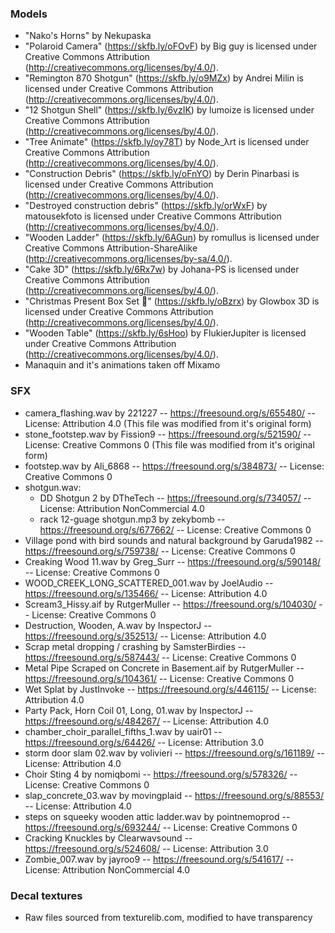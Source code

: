 ### Models

- "Nako's Horns" by Nekupaska
- "Polaroid Camera" (https://skfb.ly/oFOvF) by Big guy is licensed under Creative Commons Attribution (http://creativecommons.org/licenses/by/4.0/).
- "Remington 870 Shotgun" (https://skfb.ly/o9MZx) by Andrei Milin is licensed under Creative Commons Attribution (http://creativecommons.org/licenses/by/4.0/).
- "12 Shotgun Shell" (https://skfb.ly/6vzIK) by lumoize is licensed under Creative Commons Attribution (http://creativecommons.org/licenses/by/4.0/).
- "Tree Animate" (https://skfb.ly/oy78T) by Node_λrt is licensed under Creative Commons Attribution (http://creativecommons.org/licenses/by/4.0/).
- "Construction Debris" (https://skfb.ly/oFnYO) by Derin Pinarbasi is licensed under Creative Commons Attribution (http://creativecommons.org/licenses/by/4.0/).
- "Destroyed construction debris" (https://skfb.ly/orWxF) by matousekfoto is licensed under Creative Commons Attribution (http://creativecommons.org/licenses/by/4.0/).
- "Wooden Ladder" (https://skfb.ly/6AGun) by romullus is licensed under Creative Commons Attribution-ShareAlike (http://creativecommons.org/licenses/by-sa/4.0/).
- "Cake 3D" (https://skfb.ly/6Rx7w) by Johana-PS is licensed under Creative Commons Attribution (http://creativecommons.org/licenses/by/4.0/).
- "Christmas Present Box Set 🎁" (https://skfb.ly/oBzrx) by Glowbox 3D is licensed under Creative Commons Attribution (http://creativecommons.org/licenses/by/4.0/).
- "Wooden Table" (https://skfb.ly/6sHoo) by FlukierJupiter is licensed under Creative Commons Attribution (http://creativecommons.org/licenses/by/4.0/).
- Manaquin and it's animations taken off Mixamo

### SFX

- camera_flashing.wav by 221227 -- https://freesound.org/s/655480/ -- License: Attribution 4.0 (This file was modified from it's original form)
- stone_footstep.wav by Fission9 -- https://freesound.org/s/521590/ -- License: Creative Commons 0 (This file was modified from it's original form)
- footstep.wav by Ali_6868 -- https://freesound.org/s/384873/ -- License: Creative Commons 0
- shotgun.wav:
  - DD Shotgun 2 by DTheTech -- https://freesound.org/s/734057/ -- License: Attribution NonCommercial 4.0
  - rack 12-guage shotgun.mp3 by zekybomb -- https://freesound.org/s/677662/ -- License: Creative Commons 0
- Village pond with bird sounds and natural background by Garuda1982 -- https://freesound.org/s/759738/ -- License: Creative Commons 0
- Creaking Wood 11.wav by Greg_Surr -- https://freesound.org/s/590148/ -- License: Creative Commons 0
- WOOD_CREEK_LONG_SCATTERED_001.wav by JoelAudio -- https://freesound.org/s/135466/ -- License: Attribution 4.0
- Scream3_Hissy.aif by RutgerMuller -- https://freesound.org/s/104030/ -- License: Creative Commons 0
- Destruction, Wooden, A.wav by InspectorJ -- https://freesound.org/s/352513/ -- License: Attribution 4.0
- Scrap metal dropping / crashing by SamsterBirdies -- https://freesound.org/s/587443/ -- License: Creative Commons 0
- Metal Pipe Scraped on Concrete in Basement.aif by RutgerMuller -- https://freesound.org/s/104361/ -- License: Creative Commons 0
- Wet Splat by JustInvoke -- https://freesound.org/s/446115/ -- License: Attribution 4.0
- Party Pack, Horn Coil 01, Long, 01.wav by InspectorJ -- https://freesound.org/s/484267/ -- License: Attribution 4.0
- chamber_choir_parallel_fifths_1.wav by uair01 -- https://freesound.org/s/64426/ -- License: Attribution 3.0
- storm door slam 02.wav by volivieri -- https://freesound.org/s/161189/ -- License: Attribution 4.0
- Choir Sting 4 by nomiqbomi -- https://freesound.org/s/578326/ -- License: Creative Commons 0
- slap_concrete_03.wav by movingplaid -- https://freesound.org/s/88553/ -- License: Attribution 4.0
- steps on squeeky wooden attic ladder.wav by pointnemoprod -- https://freesound.org/s/693244/ -- License: Creative Commons 0
- Cracking Knuckles by Clearwavsound -- https://freesound.org/s/524608/ -- License: Attribution 3.0
- Zombie_007.wav by jayroo9 -- https://freesound.org/s/541617/ -- License: Attribution NonCommercial 4.0

### Decal textures

- Raw files sourced from texturelib.com, modified to have transparency

